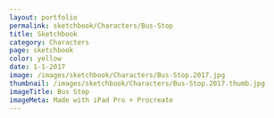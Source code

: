 ```yaml
---
layout: portfolio
permalink: sketchbook/Characters/Bus-Stop
title: Sketchbook
category: Characters
page: sketchbook
color: yellow
date: 1-1-2017
image: /images/sketchbook/Characters/Bus-Stop.2017.jpg
thumbnail: /images/sketchbook/Characters/Bus-Stop.2017.thumb.jpg
imageTitle: Bus Stop
imageMeta: Made with iPad Pro + Procreate
---
```

